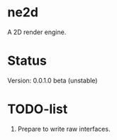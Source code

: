 # ne2d
A 2D render engine.

# Status
Version: 0.0.1.0 beta (unstable)

# TODO-list
1. Prepare to write raw interfaces.
